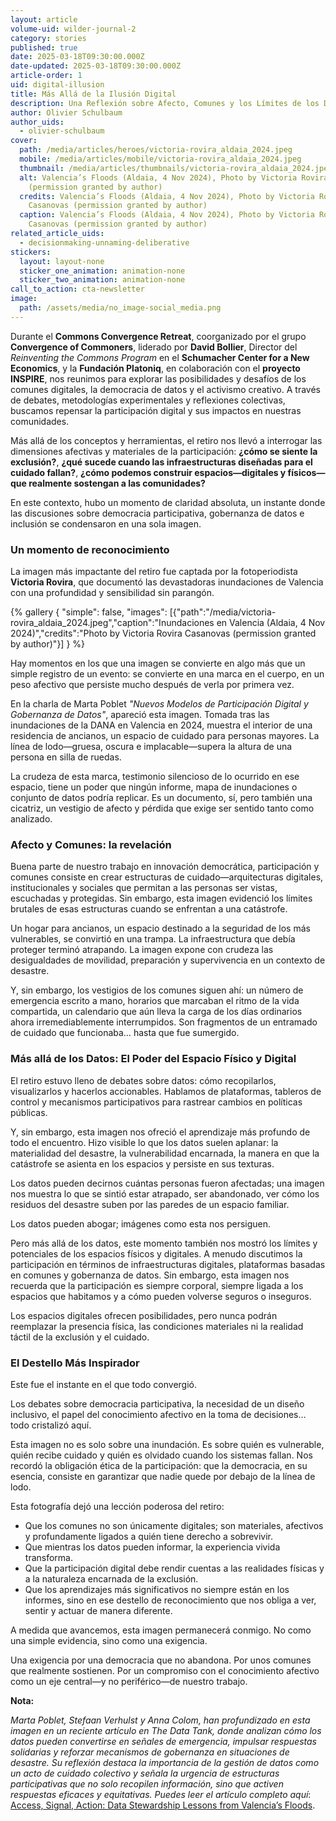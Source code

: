 ```yaml
---
layout: article
volume-uid: wilder-journal-2
category: stories
published: true
date: 2025-03-18T09:30:00.000Z
date-updated: 2025-03-18T09:30:00.000Z
article-order: 1
uid: digital-illusion
title: Más Allá de la Ilusión Digital
description: Una Reflexión sobre Afecto, Comunes y los Límites de los Datos
author: Olivier Schulbaum
author_uids:
  - olivier-schulbaum
cover:
  path: /media/articles/heroes/victoria-rovira_aldaia_2024.jpeg
  mobile: /media/articles/mobile/victoria-rovira_aldaia_2024.jpeg
  thumbnail: /media/articles/thumbnails/victoria-rovira_aldaia_2024.jpeg
  alt: Valencia’s Floods (Aldaia, 4 Nov 2024), Photo by Victoria Rovira Casanovas
    (permission granted by author)
  credits: Valencia’s Floods (Aldaia, 4 Nov 2024), Photo by Victoria Rovira
    Casanovas (permission granted by author)
  caption: Valencia’s Floods (Aldaia, 4 Nov 2024), Photo by Victoria Rovira
    Casanovas (permission granted by author)
related_article_uids:
  - decisionmaking-unnaming-deliberative
stickers:
  layout: layout-none
  sticker_one_animation: animation-none
  sticker_two_animation: animation-none
call_to_action: cta-newsletter
image:
  path: /assets/media/no_image-social_media.png
---
```

Durante el **Commons Convergence Retreat**, coorganizado por el grupo **Convergence of Commoners**, liderado por **David Bollier**, Director del *Reinventing the Commons Program* en el **Schumacher Center for a New Economics**, y la **Fundación Platoniq**, en colaboración con el **proyecto INSPIRE**, nos reunimos para explorar las posibilidades y desafíos de los comunes digitales, la democracia de datos y el activismo creativo. A través de debates, metodologías experimentales y reflexiones colectivas, buscamos repensar la participación digital y sus impactos en nuestras comunidades.

Más allá de los conceptos y herramientas, el retiro nos llevó a interrogar las dimensiones afectivas y materiales de la participación: **¿cómo se siente la exclusión?**, **¿qué sucede cuando las infraestructuras diseñadas para el cuidado fallan?**, **¿cómo podemos construir espacios—digitales y físicos—que realmente sostengan a las comunidades?**

En este contexto, hubo un momento de claridad absoluta, un instante donde las discusiones sobre democracia participativa, gobernanza de datos e inclusión se condensaron en una sola imagen.

### **Un momento de reconocimiento**

La imagen más impactante del retiro fue captada por la fotoperiodista **Victoria Rovira**, que documentó las devastadoras inundaciones de Valencia con una profundidad y sensibilidad sin parangón.

{% gallery { "simple": false, "images": [{"path":"/media/victoria-rovira_aldaia_2024.jpeg","caption":"Inundaciones en Valencia (Aldaia, 4 Nov 2024)","credits":"Photo by Victoria Rovira Casanovas (permission granted by author)"}] } %}

Hay momentos en los que una imagen se convierte en algo más que un simple registro de un evento: se convierte en una marca en el cuerpo, en un peso afectivo que persiste mucho después de verla por primera vez.

En la charla de Marta Poblet *"Nuevos Modelos de Participación Digital y Gobernanza de Datos"*, apareció esta imagen. Tomada tras las inundaciones de la DANA en Valencia en 2024, muestra el interior de una residencia de ancianos, un espacio de cuidado para personas mayores. La línea de lodo—gruesa, oscura e implacable—supera la altura de una persona en silla de ruedas.

La crudeza de esta marca, testimonio silencioso de lo ocurrido en ese espacio, tiene un poder que ningún informe, mapa de inundaciones o conjunto de datos podría replicar. Es un documento, sí, pero también una cicatriz, un vestigio de afecto y pérdida que exige ser sentido tanto como analizado.

### **Afecto y Comunes: la revelación**

Buena parte de nuestro trabajo en innovación democrática, participación y comunes consiste en crear estructuras de cuidado—arquitecturas digitales, institucionales y sociales que permitan a las personas ser vistas, escuchadas y protegidas. Sin embargo, esta imagen evidenció los límites brutales de esas estructuras cuando se enfrentan a una catástrofe.

Un hogar para ancianos, un espacio destinado a la seguridad de los más vulnerables, se convirtió en una trampa. La infraestructura que debía proteger terminó atrapando. La imagen expone con crudeza las desigualdades de movilidad, preparación y supervivencia en un contexto de desastre.

Y, sin embargo, los vestigios de los comunes siguen ahí: un número de emergencia escrito a mano, horarios que marcaban el ritmo de la vida compartida, un calendario que aún lleva la carga de los días ordinarios ahora irremediablemente interrumpidos. Son fragmentos de un entramado de cuidado que funcionaba… hasta que fue sumergido.

### **Más allá de los Datos: El Poder del Espacio Físico y Digital**

El retiro estuvo lleno de debates sobre datos: cómo recopilarlos, visualizarlos y hacerlos accionables. Hablamos de plataformas, tableros de control y mecanismos participativos para rastrear cambios en políticas públicas.

Y, sin embargo, esta imagen nos ofreció el aprendizaje más profundo de todo el encuentro. Hizo visible lo que los datos suelen aplanar: la materialidad del desastre, la vulnerabilidad encarnada, la manera en que la catástrofe se asienta en los espacios y persiste en sus texturas.

Los datos pueden decirnos cuántas personas fueron afectadas; una imagen nos muestra lo que se sintió estar atrapado, ser abandonado, ver cómo los residuos del desastre suben por las paredes de un espacio familiar.

Los datos pueden abogar; imágenes como esta nos persiguen.

Pero más allá de los datos, este momento también nos mostró los límites y potenciales de los espacios físicos y digitales. A menudo discutimos la participación en términos de infraestructuras digitales, plataformas basadas en comunes y gobernanza de datos. Sin embargo, esta imagen nos recuerda que la participación es siempre corporal, siempre ligada a los espacios que habitamos y a cómo pueden volverse seguros o inseguros.

Los espacios digitales ofrecen posibilidades, pero nunca podrán reemplazar la presencia física, las condiciones materiales ni la realidad táctil de la exclusión y el cuidado.

### **El Destello Más Inspirador**

Este fue el instante en el que todo convergió.

Los debates sobre democracia participativa, la necesidad de un diseño inclusivo, el papel del conocimiento afectivo en la toma de decisiones… todo cristalizó aquí.

Esta imagen no es solo sobre una inundación. Es sobre quién es vulnerable, quién recibe cuidado y quién es olvidado cuando los sistemas fallan. Nos recordó la obligación ética de la participación: que la democracia, en su esencia, consiste en garantizar que nadie quede por debajo de la línea de lodo.

Esta fotografía dejó una lección poderosa del retiro:

* Que los comunes no son únicamente digitales; son materiales, afectivos y profundamente ligados a quién tiene derecho a sobrevivir.
* Que mientras los datos pueden informar, la experiencia vivida transforma.
* Que la participación digital debe rendir cuentas a las realidades físicas y a la naturaleza encarnada de la exclusión.
* Que los aprendizajes más significativos no siempre están en los informes, sino en ese destello de reconocimiento que nos obliga a ver, sentir y actuar de manera diferente.

A medida que avancemos, esta imagen permanecerá conmigo. No como una simple evidencia, sino como una exigencia.

Una exigencia por una democracia que no abandona.
Por unos comunes que realmente sostienen.
Por un compromiso con el conocimiento afectivo como un eje central—y no periférico—de nuestro trabajo.

**Nota:**

*Marta Poblet, Stefaan Verhulst y Anna Colom, han profundizado en esta imagen en un reciente artículo en The Data Tank, donde analizan cómo los datos pueden convertirse en señales de emergencia, impulsar respuestas solidarias y reforzar mecanismos de gobernanza en situaciones de desastre. Su reflexión destaca la importancia de la gestión de datos como un acto de cuidado colectivo y señala la urgencia de estructuras participativas que no solo recopilen información, sino que activen respuestas eficaces y equitativas. Puedes leer el artículo completo aquí*:[ Access, Signal, Action: Data Stewardship Lessons from Valencia’s Floods](https://medium.com/@TheDataTank/access-signal-action-data-stewardship-lessons-from-valencias-floods-533d89162b39).
